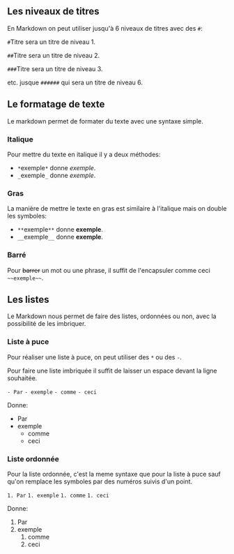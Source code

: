 ## Les niveaux de titres

En Markdown on peut utiliser jusqu'à 6 niveaux de titres avec des `#`:

`#`Titre sera un titre de niveau 1.

`##`Titre sera un titre de niveau 2.

`###`Titre sera un titre de niveau 3.

etc. jusque `######` qui sera un titre de niveau 6.

## Le formatage de texte

Le markdown permet de formater du texte avec une syntaxe simple.

### Italique

Pour mettre du texte en italique il y a deux méthodes:

- `*`exemple`*` donne *exemple*.
- `_`exemple`_` donne _exemple_.

### Gras

La manière de mettre le texte en gras est similaire à l'italique mais on double les symboles:

- `**`exemple`**` donne **exemple**.
- `__`exemple`__` donne __exemple__.

### Barré

Pour ~~barrer~~ un mot ou une phrase, il suffit de l'encapsuler comme ceci `~~exemple~~`.

## Les listes

Le Markdown nous permet de faire des listes, ordonnées ou non, avec la possibilité de les imbriquer.

### Liste à puce

Pour réaliser une liste à puce, on peut utiliser des `*` ou des `-`.

Pour faire une liste imbriquée il suffit de laisser un espace devant la ligne souhaitée.

`- Par`
`- exemple`
    `- comme`
    `- ceci`

Donne:

- Par
- exemple
    - comme
    - ceci

### Liste ordonnée

Pour la liste ordonnée, c'est la meme syntaxe que pour la liste à puce sauf qu'on remplace les symboles par des numéros suivis d'un point.

`1. Par`
`1. exemple`
    `1. comme`
    `1. ceci`

Donne:

1. Par
1. exemple
    1. comme
    1. ceci
